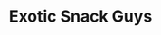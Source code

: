 ---
title: "Exotic Snack Guys"
url: /chicago/exotic-snack-guys-north-milwaukee-avenue/
shop: Lebensmittel
---